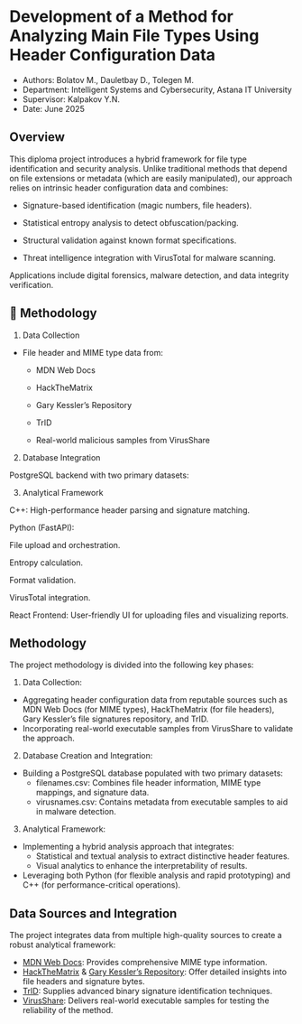 # Development of a Method for Analyzing Main File Types Using Header Configuration Data

- Authors: Bolatov M., Dauletbay D., Tolegen M.
- Department: Intelligent Systems and Cybersecurity, Astana IT University
- Supervisor: Kalpakov Y.N.
- Date: June 2025

## Overview

This diploma project introduces a hybrid framework for file type identification and security analysis.
Unlike traditional methods that depend on file extensions or metadata (which are easily manipulated), our approach relies on intrinsic header configuration data and combines:

  - Signature-based identification (magic numbers, file headers).

  - Statistical entropy analysis to detect obfuscation/packing.

  - Structural validation against known format specifications.

  - Threat intelligence integration with VirusTotal for malware scanning.

Applications include digital forensics, malware detection, and data integrity verification.

## 🔬 Methodology
1. Data Collection

  - File header and MIME type data from:

    - MDN Web Docs

    - HackTheMatrix

    - Gary Kessler’s Repository

    - TrID

    - Real-world malicious samples from VirusShare

2. Database Integration

PostgreSQL backend with two primary datasets:

3. Analytical Framework

C++: High-performance header parsing and signature matching.

Python (FastAPI):

File upload and orchestration.

Entropy calculation.

Format validation.

VirusTotal integration.

React Frontend: User-friendly UI for uploading files and visualizing reports.

## Methodology

The project methodology is divided into the following key phases:

1. Data Collection:
- Aggregating header configuration data from reputable sources such as MDN Web Docs (for MIME types), HackTheMatrix (for file headers), Gary Kessler’s file signatures repository, and TrID.
- Incorporating real-world executable samples from VirusShare to validate the approach.

2. Database Creation and Integration:
- Building a PostgreSQL database populated with two primary datasets:
  - filenames.csv: Combines file header information, MIME type mappings, and signature data.
  - virusnames.csv: Contains metadata from executable samples to aid in malware detection.

3. Analytical Framework:
- Implementing a hybrid analysis approach that integrates:
  - Statistical and textual analysis to extract distinctive header features.
  - Visual analytics to enhance the interpretability of results.
- Leveraging both Python (for flexible analysis and rapid prototyping) and C++ (for performance-critical operations).

## Data Sources and Integration

The project integrates data from multiple high-quality sources to create a robust analytical framework:
- [MDN Web Docs](https://developer.mozilla.org/en-US/docs/Web/HTTP/MIME_types/Common_types): Provides comprehensive MIME type information.
- [HackTheMatrix](https://hackthematrixforlife.wordpress.com/file-headers/ ) & [Gary Kessler’s Repository](https://www.garykessler.net/library/file_sigs.html): Offer detailed insights into file headers and signature bytes.
- [TrID]( https://mark0.net/soft-trid-e.html): Supplies advanced binary signature identification techniques.
- [VirusShare](https://virusshare.com/): Delivers real-world executable samples for testing the reliability of the method.

